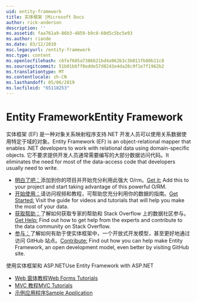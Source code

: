 ```yaml
---
uid: entity-framework
title: 实体框架 |Microsoft Docs
author: rick-anderson
description: ''
ms.assetid: faa761a9-86b3-4859-b9c0-60d5c5bc5e93
ms.author: riande
ms.date: 03/12/2010
msc.legacyurl: /entity-framework
msc.type: content
ms.openlocfilehash: c6fe7605a7386621bd4a962b3c3b011fb80b11c8
ms.sourcegitcommit: 51b01b6ff8edde57d8243e4da28c9f1e7f1962b2
ms.translationtype: MT
ms.contentlocale: zh-CN
ms.lasthandoff: 05/06/2019
ms.locfileid: "65118253"
---
```

# <a name="entity-framework"></a><span data-ttu-id="70670-102">Entity Framework</span><span class="sxs-lookup"><span data-stu-id="70670-102">Entity Framework</span></span>

<span data-ttu-id="70670-103">实体框架 (EF) 是一种对象关系映射程序支持.NET 开发人员可以使用关系数据使用特定于域的对象。</span><span class="sxs-lookup"><span data-stu-id="70670-103">Entity Framework (EF) is an object-relational mapper that enables .NET developers to work with relational data using domain-specific objects.</span></span> <span data-ttu-id="70670-104">它不要求提供开发人员通常需要编写的大部分数据访问代码。</span><span class="sxs-lookup"><span data-stu-id="70670-104">It eliminates the need for most of the data-access code that developers usually need to write.</span></span>

- <span data-ttu-id="70670-105">[明白了吧：](https://msdn.com/data/ee712906)添加到你的项目并开始充分利用此强大 O/rm。</span><span class="sxs-lookup"><span data-stu-id="70670-105">[Get it:](https://msdn.com/data/ee712906) Add this to your project and start taking advantage of this powerful O/RM.</span></span>
- <span data-ttu-id="70670-106">[开始使用：](https://msdn.com/data/ee712907)请访问视频和教程，可帮助您充分利用你的数据的指南。</span><span class="sxs-lookup"><span data-stu-id="70670-106">[Get Started:](https://msdn.com/data/ee712907) Visit the guide for videos and tutorials that will help you make the most of your data.</span></span>
- <span data-ttu-id="70670-107">[获取帮助：](https://msdn.com/data/hh913619)了解如何获取专家的帮助和 Stack Overflow 上的数据社区参与。</span><span class="sxs-lookup"><span data-stu-id="70670-107">[Get Help:](https://msdn.com/data/hh913619) Find out how to get help from the experts and contribute to the data community on Stack Overflow.</span></span>
- <span data-ttu-id="70670-108">[参与：](https://github.com/aspnet/EntityFramework6)了解如何有助于使实体框架中，一个开放式开发模型，甚至更好地通过访问 GitHub 站点。</span><span class="sxs-lookup"><span data-stu-id="70670-108">[Contribute:](https://github.com/aspnet/EntityFramework6) Find out how you can help make Entity Framework, an open development model, even better by visiting GitHub site.</span></span>

<span data-ttu-id="70670-109">使用实体框架和 ASP.NET</span><span class="sxs-lookup"><span data-stu-id="70670-109">Use Entity Framework with ASP.NET</span></span>

- [<span data-ttu-id="70670-110">Web 窗体教程</span><span class="sxs-lookup"><span data-stu-id="70670-110">Web Forms Tutorials</span></span>](web-forms/overview/older-versions-getting-started/getting-started-with-ef/the-entity-framework-and-aspnet-getting-started-part-1.md)
- [<span data-ttu-id="70670-111">MVC 教程</span><span class="sxs-lookup"><span data-stu-id="70670-111">MVC Tutorials</span></span>](mvc/overview/getting-started/getting-started-with-ef-using-mvc/creating-an-entity-framework-data-model-for-an-asp-net-mvc-application.md)
- [<span data-ttu-id="70670-112">示例应用程序</span><span class="sxs-lookup"><span data-stu-id="70670-112">Sample Application</span></span>](https://webpifeed.blob.core.windows.net/webpifeed/Partners/ASP.NET%20MVC%20Application%20Using%20Entity%20Framework%20Code%20First.zip)

